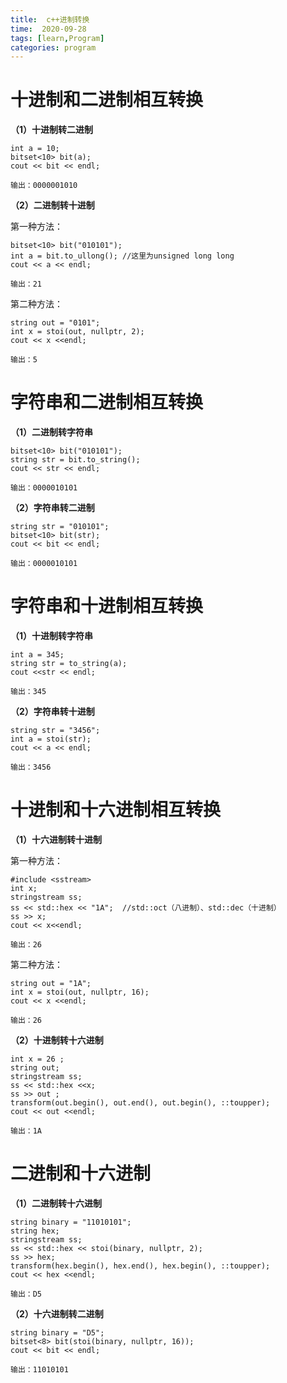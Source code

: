 ```yaml
---
title:  c++进制转换
time:  2020-09-28
tags: [learn,Program]
categories: program
---
```


<!-- more -->

# 十进制和二进制相互转换

**（1）十进制转二进制**

```
int a = 10;
bitset<10> bit(a);
cout << bit << endl;

输出：0000001010
```

**（2）二进制转十进制**

   第一种方法：

```
bitset<10> bit("010101");
int a = bit.to_ullong(); //这里为unsigned long long
cout << a << endl;

输出：21
```

  第二种方法： 

```
string out = "0101";
int x = stoi(out, nullptr, 2);
cout << x <<endl;

输出：5
```

# 字符串和二进制相互转换

**（1）二进制转字符串**

```
bitset<10> bit("010101");
string str = bit.to_string();
cout << str << endl;

输出：0000010101
```

**（2）字符串转二进制**

```
string str = "010101";
bitset<10> bit(str);	
cout << bit << endl;

输出：0000010101
```

# 字符串和十进制相互转换

**（1）十进制转字符串**

```
int a = 345;
string str = to_string(a);
cout <<str << endl;

输出：345
```

**（2）字符串转十进制**

```
string str = "3456";
int a = stoi(str);
cout << a << endl;

输出：3456
```

# 十进制和十六进制相互转换

**（1）十六进制转十进制**

  第一种方法：

```
#include <sstream>
int x;
stringstream ss;
ss << std::hex << "1A";  //std::oct（八进制）、std::dec（十进制）
ss >> x;
cout << x<<endl;

输出：26
```

  第二种方法：

```
string out = "1A";
int x = stoi(out, nullptr, 16);
cout << x <<endl;

输出：26
```

 **（2）十进制转十六进制**

```
int x = 26 ;
string out;
stringstream ss;
ss << std::hex <<x;
ss >> out ;
transform(out.begin(), out.end(), out.begin(), ::toupper);
cout << out <<endl;

输出：1A
```

# **二进制和十六进制**

**（1）二进制转十六进制**

```
string binary = "11010101";
string hex;
stringstream ss;
ss << std::hex << stoi(binary, nullptr, 2);
ss >> hex;
transform(hex.begin(), hex.end(), hex.begin(), ::toupper);
cout << hex <<endl;

输出：D5
```

**（2）十六进制转二进制**

```
string binary = "D5";
bitset<8> bit(stoi(binary, nullptr, 16));
cout << bit << endl;

输出：11010101
```

 